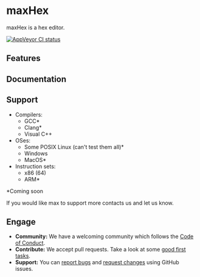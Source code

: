 # maxHex

maxHex is a hex editor.

<!-- [![Travis CI status][travis-shield]][travis-link] -->
[![AppVeyor CI status][appveyor-shield]][appveyor-link]

## Features

## Documentation

## Support

* Compilers:
    * GCC*
    * Clang*
    * Visual C++
* OSes:
    * Some POSIX Linux (can't test them all)*
    * Windows
    * MacOS*
* Instruction sets:
    * x86 (64)
    * ARM*

*Coming soon

If you would like max to support more contacts us and let us know.

## Engage

* **Community:** We have a welcoming community which follows the [Code of Conduct](code_of_conduct.md).
* **Contribute:** We accept pull requests. Take a look at some [good first tasks](https://github.com/ProgramMax/maxHex/issues?q=is%3Aissue+is%3Aopen+label%3A"good+first+issue").
* **Support:** You can [report bugs](https://github.com/ProgramMax/maxHex/issues/new?assignees=&labels=&template=bug_report.md&title=) and [request changes](https://github.com/ProgramMax/maxHex/issues/new?assignees=&labels=&template=feature_request.md&title=) using GitHub issues.

[travis-shield]: https://travis-ci.org/ProgramMax/maxHex.svg?branch=master
[travis-link]: https://travis-ci.org/ProgramMax/maxHex/builds
[appveyor-shield]: https://ci.appveyor.com/api/projects/status/53pihx9gjn0nfrlr?svg=true
[appveyor-link]: https://ci.appveyor.com/project/ProgramMax/maxHex
